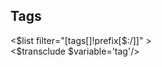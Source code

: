 ## Tags

<div class="text-justify my-4">
<$list filter="[tags[]!prefix[$:/]]" >
<div class="mb-1 inline-block shrink-0">
<$transclude $variable='tag'/>
</div>
</$list>
</div>